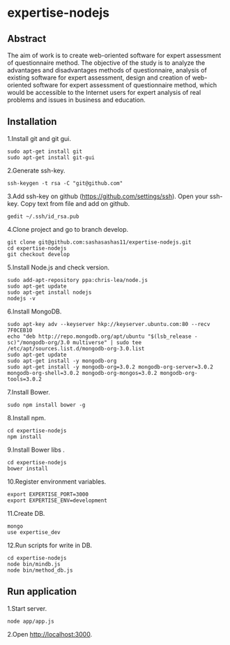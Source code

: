 expertise-nodejs
================

Abstract
-----------
   The aim of work is to create web-oriented software for expert assessment of
questionnaire method. The objective of the study is to analyze the advantages
and disadvantages methods of questionnaire, analysis of existing software for
expert assessment, design and creation of web-oriented software for expert
assessment of questionnaire method, which would be accessible to the Internet
users for expert analysis of real problems and issues in business and education.

Installation
-----------
1.Install git and git gui.

```
sudo apt-get install git
sudo apt-get install git-gui
```

2.Generate  ssh-key.

```
ssh-keygen -t rsa -C "git@github.com"
```

3.Add ssh-key on github (https://github.com/settings/ssh). Open your ssh-key. Copy text from file and add on github.

```
gedit ~/.ssh/id_rsa.pub
```

4.Clone project and go to branch develop.

```
git clone git@github.com:sashasashas11/expertise-nodejs.git
cd expertise-nodejs
git checkout develop
```

5.Install Node.js and check version.

```
sudo add-apt-repository ppa:chris-lea/node.js
sudo apt-get update
sudo apt-get install nodejs
nodejs -v
```

6.Install MongoDB.

```
sudo apt-key adv --keyserver hkp://keyserver.ubuntu.com:80 --recv 7F0CEB10
echo "deb http://repo.mongodb.org/apt/ubuntu "$(lsb_release -sc)"/mongodb-org/3.0 multiverse" | sudo tee /etc/apt/sources.list.d/mongodb-org-3.0.list
sudo apt-get update
sudo apt-get install -y mongodb-org
sudo apt-get install -y mongodb-org=3.0.2 mongodb-org-server=3.0.2 mongodb-org-shell=3.0.2 mongodb-org-mongos=3.0.2 mongodb-org-tools=3.0.2
```

7.Install Bower.

```
sudo npm install bower -g
```

8.Install npm.

```
cd expertise-nodejs
npm install
```

9.Install Bower libs .

```
cd expertise-nodejs
bower install
```

10.Register environment variables.

```
export EXPERTISE_PORT=3000
export EXPERTISE_ENV=development
```

11.Create DB.

```
mongo
use expertise_dev
```

12.Run scripts for write in DB.

```
cd expertise-nodejs
node bin/mindb.js
node bin/method_db.js
```

Run application
-----------

1.Start server.

```
node app/app.js
```

2.Open [http://localhost:3000](http://localhost:3000).
